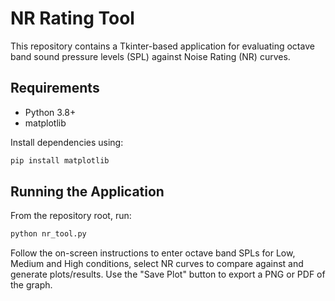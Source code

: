 # NR Rating Tool

This repository contains a Tkinter-based application for evaluating octave band sound pressure levels (SPL) against Noise Rating (NR) curves.

## Requirements

- Python 3.8+
- matplotlib

Install dependencies using:

```bash
pip install matplotlib
```

## Running the Application

From the repository root, run:

```bash
python nr_tool.py
```

Follow the on-screen instructions to enter octave band SPLs for Low, Medium and High conditions, select NR curves to compare against and generate plots/results. Use the "Save Plot" button to export a PNG or PDF of the graph.
